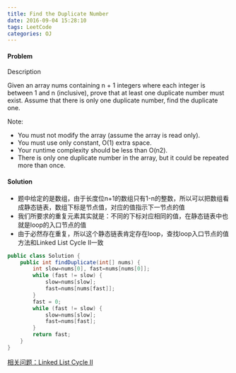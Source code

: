 ```yaml
---
title: Find the Duplicate Number
date: 2016-09-04 15:28:10
tags: LeetCode
categories: OJ
---
```


#### Problem
Description

Given an array nums containing n + 1 integers where each integer is between 1 and n (inclusive), prove that at least one duplicate number must exist. Assume that there is only one duplicate number, find the duplicate one.

Note:

- You must not modify the array (assume the array is read only).
- You must use only constant, O(1) extra space.
- Your runtime complexity should be less than O(n2).
- There is only one duplicate number in the array, but it could be repeated more than once.

#### Solution

- 题中给定的是数组，由于长度位n+1的数组只有1-n的整数，所以可以把数组看成静态链表，数组下标是节点值，对应的值指示下一节点的值
- 我们所要求的重复元素其实就是：不同的下标对应相同的值，在静态链表中也就是loop的入口节点的值
- 由于必然存在重复，所以这个静态链表肯定存在loop，查找loop入口节点的值方法和Linked List Cycle II一致

```java
public class Solution {
    public int findDuplicate(int[] nums) {
        int slow=nums[0], fast=nums[nums[0]];
        while (fast != slow) {
        	slow=nums[slow];
        	fast=nums[nums[fast]];
        }
        fast = 0;
        while (fast != slow) {
        	slow=nums[slow];
        	fast=nums[fast];
        }
        return fast;
    }
}
```

[相关问题：Linked List Cycle II](http://atlantic8.github.io/2016/09/04/Linked-List-Cycle/)